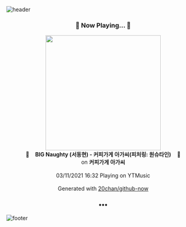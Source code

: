 ![header](https://capsule-render.vercel.app/api?type=wave&height=170&section=header&text=Hi.%20I'm%20SHIFT&fontColor=090707&fontAlignX=45&fontAlignY=65&fontSize=100)

<h3 align="center">🎵 Now Playing... 🎵</h3>
<p align="center">
  <a href="https://music.youtube.com/watch?v=NA_Bx_7YYAU">
    <img width="300" src="https://lh3.googleusercontent.com/Q5T_Y8OucvzaqViVoVBwHFd8fxOBLv5e6c-alU0oIv6TVWEwFc5jKDOam-XSFnycyBze4XlE73VW3YWQ">
  </a>
  <br>
  🎵&nbsp&nbsp&nbsp <b>BIG Naughty (서동현) - 커피가게 아가씨(피처링: 원슈타인)</b> &nbsp&nbsp&nbsp🎵
  <br>
  on <b>커피가게 아가씨</b>
  
  <br />
  <br />
  03/11/2021 16:32 Playing on YTMusic
  <br />
  <br />
  Generated with <a href="https://github.com/20chan/github-now">20chan/github-now</a>
</p>

<h3 align="center">•••</h3>

![footer](https://capsule-render.vercel.app/api?type=wave&height=150&section=footer)
